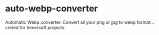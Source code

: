 # auto-webp-converter
Automatic Webp converter. Convert all your png or jpg to webp format... creted for Inmersoft projects. 
